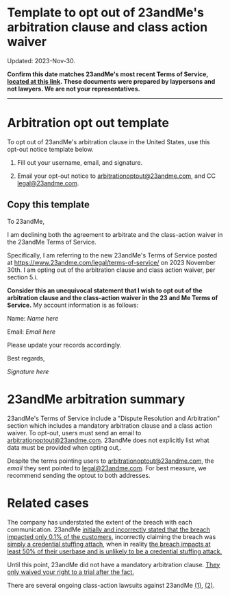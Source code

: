 Template to opt out of 23andMe's arbitration clause and class action waiver
===

Updated: 2023-Nov-30.

**Confirm this date matches 23andMe's most recent Terms of Service, [located at this link](https://www.23andme.com/legal/terms-of-service/#dispute-resolution-arbitration). These documents were prepared by laypersons and not lawyers. We are not your representatives.**

---

# Arbitration opt out template

To opt out of 23andMe's arbitration clause in the United States, use this opt-out notice template below.

1. Fill out your username, email, and signature.

2. Email your opt-out notice to [arbitrationoptout@23andme.com](mailto:arbitrationoptout@23andme.com), and CC [legal@23andme.com](mailto:legal@23andme.com).

## Copy this template

To 23andMe,

I am declining both the agreement to arbitrate and the class-action waiver in the 23andMe Terms of Service.

Specifically, I am referring to the new 23andMe's Terms of Service posted at https://www.23andme.com/legal/terms-of-service/ on 2023 November 30th. I am opting out of the arbitration clause and class action waiver, per section 5.i.

**Consider this an unequivocal statement that I wish to opt out of the arbitration clause and the class-action waiver in the 23 and Me Terms of Service.** My account information is as follows:

Name: *Name here*

Email: *Email here*

Please update your records accordingly.

Best regards,

*Signature here*


# 23andMe arbitration summary

23andMe's Terms of Service include a "Dispute Resolution and Arbitration" section which includes a mandatory arbitration clause and a class action waiver. To opt-out, users must send an email to [arbitrationoptout@23andme.com](mailto:arbitrationoptout@23andme.com). 23andMe does not explicitly list what data must be provided when opting out,.

Despite the terms pointing users to [arbitrationoptout@23andme.com](mailto:arbitrationoptout@23andme.com), the *email* they sent pointed to [legal@23andme.com](mailto:legal@23andme.com). For best measure, we recommend sending the optout to both addresses.

# Related cases

The company has understated the extent of the breach with each communication. 23andMe [initially and incorrectly stated that the breach impacted only 0.1% of the customers](https://techcrunch.com/2023/12/04/23andme-confirms-hackers-stole-ancestry-data-on-6-9-million-users/), incorrectly claiming the breach was [simply a credential stuffing attach](https://www.engadget.com/23andme-user-data-breached-in-credential-stuffing-attack-231757254.html), when in reality [the breach impacts at least 50% of their userbase and is unlikely to be a credential stuffing attack.](https://www.engadget.com/23andme-hack-now-estimated-to-affect-over-half-of-customers-165314743.html)

Until this point, 23andMe did not have a mandatory arbitration clause. [They only waived your right to a trial after the fact.](https://www.engadget.com/23andme-frantically-changed-its-terms-of-service-to-prevent-hacked-customers-from-suing-152434306.html)

There are several ongoing class-action lawsuits against 23andMe [(1)](https://knd.law/class-actions/23-and-me/), [(2)](https://trellis.law/case/17031/2023-l-011549/michele-bacus-vs-23andme-inc).